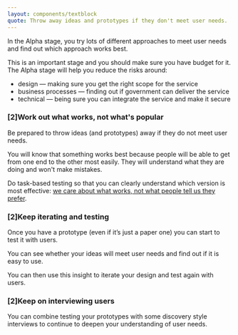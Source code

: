 ```yaml
---
layout: components/textblock
quote: Throw away ideas and prototypes if they don't meet user needs.
---
```


In the Alpha stage, you try lots of different approaches to meet user needs and find out which approach works best.

This is an important stage and you should make sure you have budget for it. The Alpha stage will help you reduce the risks around:
- design — making sure you get the right scope for the service
- business processes — finding out if government can deliver the service
- technical — being sure you can integrate the service and make it secure

### [2]Work out what works, not what's popular

Be prepared to throw ideas (and prototypes) away if they do not meet user needs.

You will know that something works best because people will be able to get from one end to the other most easily. They will understand what they are doing and won't make mistakes.

Do task-based testing so that you can clearly understand which version is most effective: [we care about what works, not what people tell us they prefer](https://userresearch.blog.gov.uk/2017/04/18/why-we-care-more-about-effectiveness-than-efficiency-or-satisfaction/).

### [2]Keep iterating and testing

Once you have a prototype (even if it’s just a paper one) you can start to test it with users.

You can see whether your ideas will meet user needs and find out if it is easy to use.

You can then use this insight to iterate your design and test again with users.

### [2]Keep on interviewing users

You can combine testing your prototypes with some discovery style interviews to continue to deepen your understanding of user needs.
